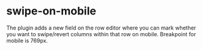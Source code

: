 # swipe-on-mobile
The plugin adds a new field on the row editor where you can mark whether you want to swipe/revert columns within that row on mobile. Breakpoint for mobile is 769px.
